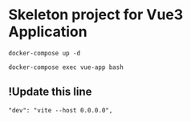 # Skeleton project for Vue3 Application


```shell
docker-compose up -d
```

```shell
docker-compose exec vue-app bash
```

## !Update this line 
```shell
"dev": "vite --host 0.0.0.0",
```
